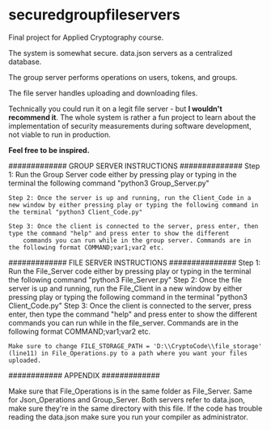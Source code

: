 # securedgroupfileservers
Final project for Applied Cryptography course.

The system is somewhat secure.
data.json servers as a centralized database.

The group server performs operations on users, tokens, and groups.

The file server handles uploading and downloading files.

Technically you could run it on a legit file server - but **I wouldn't recommend it**. The whole system is rather a fun project to learn about the implementation of security measurements during software development, not viable to run in production.

**Feel free to be inspired.**


############# GROUP SERVER INSTRUCTIONS ##############
    Step 1: Run the Group Server code either by pressing play or typing in the terminal the following command "python3 Group_Server.py"

    Step 2: Once the server is up and running, run the Client_Code in a new window by either pressing play or typing the following command in the terminal "python3 Client_Code.py" 

    Step 3: Once the client is connected to the server, press enter, then type the command "help" and press enter to show the different 
	    commands you can run while in the group server. Commands are in the following format COMMAND;var1;var2 etc.

############# FILE SERVER INSTRUCTIONS ###############
    Step 1: Run the File_Server code either by pressing play or typing in the terminal the following command "python3 File_Server.py"
    Step 2: Once the file server is up and running, run the File_Client in a new window by either pressing play or typing the following command in the 
	    terminal "python3 Client_Code.py"
    Step 3: Once the client is connected to the server, press enter, then type the command "help" and press enter to show the different 
	    commands you can run while in the file_server. Commands are in the following format COMMAND;var1;var2 etc.

	Make sure to change FILE_STORAGE_PATH = 'D:\\CryptoCode\\file_storage' (line11) in File_Operations.py to a path where you want your files uploaded.


############ APPENDIX #############

Make sure that File_Operations is in the same folder as File_Server.
Same for Json_Operations and Group_Server.
Both servers refer to data.json, make sure they're in the same directory with this file.
    If the code has trouble reading the data.json make sure you run your compiler as administrator.
